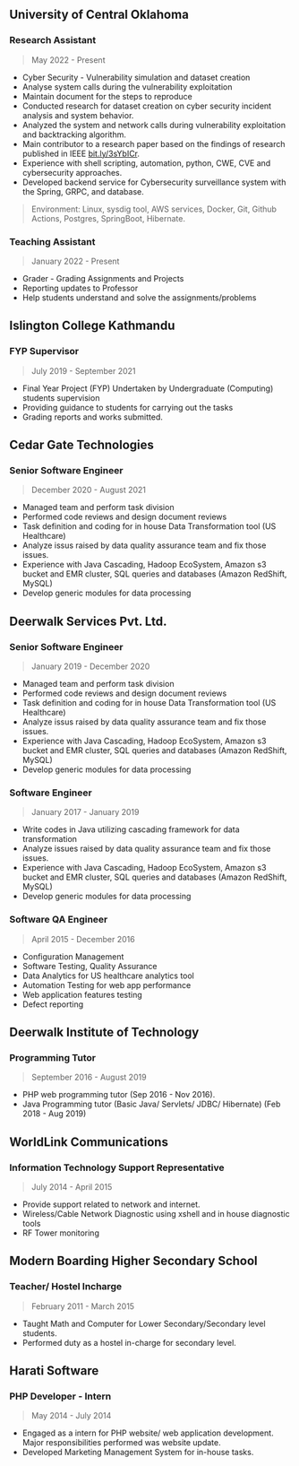 

## University of Central Oklahoma
### Research Assistant
> May 2022 - Present

* Cyber Security - Vulnerability simulation and dataset creation
* Analyse system calls during the vulnerability exploitation
* Maintain document for the steps to reproduce
* Conducted research for dataset creation on cyber security incident analysis and system behavior.
* Analyzed the system and network calls during vulnerability exploitation and backtracking algorithm.
* Main contributor to a research paper based on the findings of research published in IEEE [bit.ly/3sYbICr](https://bit.ly/3sYbICr).
* Experience with shell scripting, automation, python, CWE, CVE and cybersecurity approaches.
* Developed backend service for Cybersecurity surveillance system with the Spring, GRPC, and database.
> Environment: Linux, sysdig tool, AWS services, Docker, Git, Github Actions, Postgres, SpringBoot, Hibernate.

### Teaching Assistant
> January 2022 - Present

* Grader - Grading Assignments and Projects
* Reporting updates to Professor
* Help students understand and solve the assignments/problems

## Islington College Kathmandu
### FYP Supervisor
> July 2019 - September 2021

* Final Year Project (FYP) Undertaken by Undergraduate (Computing) students supervision
* Providing guidance to students for carrying out the tasks
* Grading reports and works submitted.

## Cedar Gate Technologies
### Senior Software Engineer
> December 2020 - August 2021

* Managed team and perform task division
* Performed code reviews and design document reviews
* Task definition and coding for in house Data Transformation tool (US
Healthcare)
* Analyze issus raised by data quality assurance team and fix those issues.
* Experience with Java Cascading, Hadoop EcoSystem, Amazon s3 bucket
and EMR cluster, SQL queries and databases (Amazon RedShift, MySQL)
* Develop generic modules for data processing

## Deerwalk Services Pvt. Ltd.

### Senior Software Engineer
> January 2019 - December 2020

* Managed team and perform task division
* Performed code reviews and design document reviews
* Task definition and coding for in house Data Transformation tool (US
Healthcare)
* Analyze issus raised by data quality assurance team and fix those issues.
* Experience with Java Cascading, Hadoop EcoSystem, Amazon s3 bucket
and EMR cluster, SQL queries and databases (Amazon RedShift, MySQL)
* Develop generic modules for data processing

### Software Engineer
> January 2017 - January 2019

* Write codes in Java utilizing cascading framework for data transformation
* Analyze issues raised by data quality assurance team and fix those issues.
* Experience with Java Cascading, Hadoop EcoSystem, Amazon s3 bucket
and EMR cluster, SQL queries and databases (Amazon RedShift, MySQL)
* Develop generic modules for data processing

### Software QA Engineer
> April 2015 - December 2016

* Configuration Management
* Software Testing, Quality Assurance
* Data Analytics for US healthcare analytics tool
* Automation Testing for web app performance
* Web application features testing
* Defect reporting

## Deerwalk Institute of Technology
### Programming Tutor
> September 2016 - August 2019

* PHP web programming tutor (Sep 2016 - Nov 2016).
* Java Programming tutor (Basic Java/ Servlets/ JDBC/ Hibernate) (Feb 2018 - Aug 2019)

## WorldLink Communications
### Information Technology Support Representative
> July 2014 - April 2015

* Provide support related to network and internet.
* Wireless/Cable Network Diagnostic using xshell and in house diagnostic tools
* RF Tower monitoring

## Modern Boarding Higher Secondary School
### Teacher/ Hostel Incharge
> February 2011 - March 2015

* Taught Math and Computer for Lower Secondary/Secondary level students.
* Performed duty as a hostel in-charge for secondary level.
## Harati Software
### PHP Developer - Intern
> May 2014 - July 2014

* Engaged as a intern for PHP website/ web application development. Major
responsibilities performed was website update.
* Developed Marketing Management System for in-house tasks.